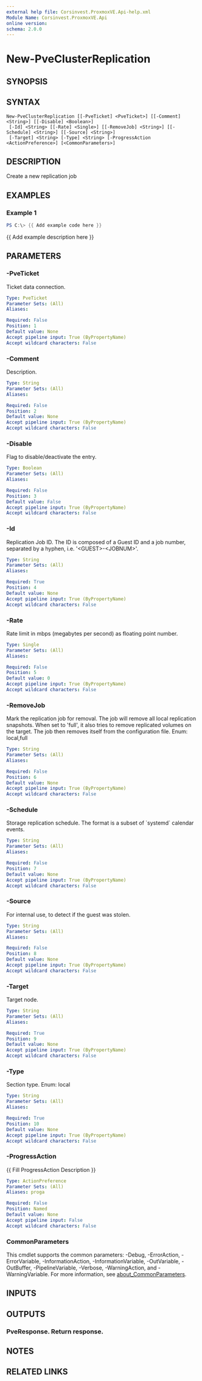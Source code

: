 ```yaml
---
external help file: Corsinvest.ProxmoxVE.Api-help.xml
Module Name: Corsinvest.ProxmoxVE.Api
online version:
schema: 2.0.0
---
```


# New-PveClusterReplication

## SYNOPSIS

## SYNTAX

```
New-PveClusterReplication [[-PveTicket] <PveTicket>] [[-Comment] <String>] [[-Disable] <Boolean>]
 [-Id] <String> [[-Rate] <Single>] [[-RemoveJob] <String>] [[-Schedule] <String>] [[-Source] <String>]
 [-Target] <String> [-Type] <String> [-ProgressAction <ActionPreference>] [<CommonParameters>]
```

## DESCRIPTION
Create a new replication job

## EXAMPLES

### Example 1
```powershell
PS C:\> {{ Add example code here }}
```

{{ Add example description here }}

## PARAMETERS

### -PveTicket
Ticket data connection.

```yaml
Type: PveTicket
Parameter Sets: (All)
Aliases:

Required: False
Position: 1
Default value: None
Accept pipeline input: True (ByPropertyName)
Accept wildcard characters: False
```

### -Comment
Description.

```yaml
Type: String
Parameter Sets: (All)
Aliases:

Required: False
Position: 2
Default value: None
Accept pipeline input: True (ByPropertyName)
Accept wildcard characters: False
```

### -Disable
Flag to disable/deactivate the entry.

```yaml
Type: Boolean
Parameter Sets: (All)
Aliases:

Required: False
Position: 3
Default value: False
Accept pipeline input: True (ByPropertyName)
Accept wildcard characters: False
```

### -Id
Replication Job ID.
The ID is composed of a Guest ID and a job number, separated by a hyphen, i.e.
'\<GUEST\>-\<JOBNUM\>'.

```yaml
Type: String
Parameter Sets: (All)
Aliases:

Required: True
Position: 4
Default value: None
Accept pipeline input: True (ByPropertyName)
Accept wildcard characters: False
```

### -Rate
Rate limit in mbps (megabytes per second) as floating point number.

```yaml
Type: Single
Parameter Sets: (All)
Aliases:

Required: False
Position: 5
Default value: 0
Accept pipeline input: True (ByPropertyName)
Accept wildcard characters: False
```

### -RemoveJob
Mark the replication job for removal.
The job will remove all local replication snapshots.
When set to 'full', it also tries to remove replicated volumes on the target.
The job then removes itself from the configuration file.
Enum: local,full

```yaml
Type: String
Parameter Sets: (All)
Aliases:

Required: False
Position: 6
Default value: None
Accept pipeline input: True (ByPropertyName)
Accept wildcard characters: False
```

### -Schedule
Storage replication schedule.
The format is a subset of \`systemd\` calendar events.

```yaml
Type: String
Parameter Sets: (All)
Aliases:

Required: False
Position: 7
Default value: None
Accept pipeline input: True (ByPropertyName)
Accept wildcard characters: False
```

### -Source
For internal use, to detect if the guest was stolen.

```yaml
Type: String
Parameter Sets: (All)
Aliases:

Required: False
Position: 8
Default value: None
Accept pipeline input: True (ByPropertyName)
Accept wildcard characters: False
```

### -Target
Target node.

```yaml
Type: String
Parameter Sets: (All)
Aliases:

Required: True
Position: 9
Default value: None
Accept pipeline input: True (ByPropertyName)
Accept wildcard characters: False
```

### -Type
Section type.
Enum: local

```yaml
Type: String
Parameter Sets: (All)
Aliases:

Required: True
Position: 10
Default value: None
Accept pipeline input: True (ByPropertyName)
Accept wildcard characters: False
```

### -ProgressAction
{{ Fill ProgressAction Description }}

```yaml
Type: ActionPreference
Parameter Sets: (All)
Aliases: proga

Required: False
Position: Named
Default value: None
Accept pipeline input: False
Accept wildcard characters: False
```

### CommonParameters
This cmdlet supports the common parameters: -Debug, -ErrorAction, -ErrorVariable, -InformationAction, -InformationVariable, -OutVariable, -OutBuffer, -PipelineVariable, -Verbose, -WarningAction, and -WarningVariable. For more information, see [about_CommonParameters](http://go.microsoft.com/fwlink/?LinkID=113216).

## INPUTS

## OUTPUTS

### PveResponse. Return response.
## NOTES

## RELATED LINKS
